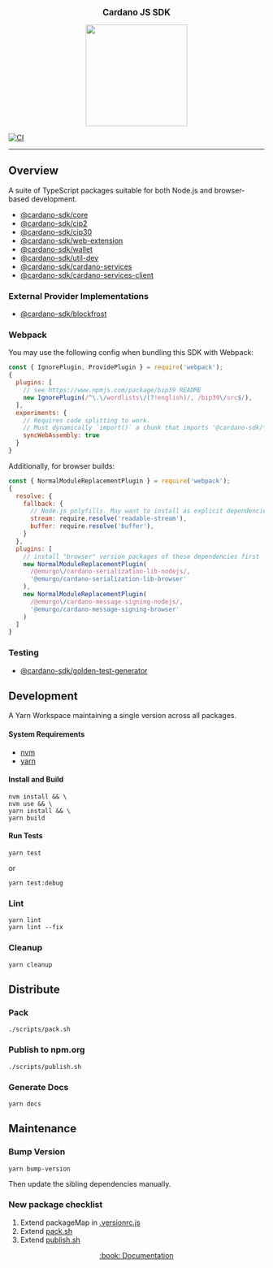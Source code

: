 <p align="center">
  <big><strong>Cardano JS SDK</strong></big>
</p>

<p align="center">
  <img width="200" src=".github/images/cardano-logo.png"/>
</p>

[![CI][img_src_ci]][workflow_ci]

<hr/>

## Overview

A suite of TypeScript packages suitable for both Node.js and browser-based development.

- [@cardano-sdk/core](./packages/core)
- [@cardano-sdk/cip2](./packages/cip2)
- [@cardano-sdk/cip30](./packages/cip30)
- [@cardano-sdk/web-extension](./packages/web-extension)
- [@cardano-sdk/wallet](./packages/wallet)
- [@cardano-sdk/util-dev](./packages/util-dev)
- [@cardano-sdk/cardano-services](./packages/cardano-services)
- [@cardano-sdk/cardano-services-client](./packages/cardano-services-client)

### External Provider Implementations
- [@cardano-sdk/blockfrost](packages/blockfrost)

### Webpack

You may use the following config when bundling this SDK with Webpack:

```js
const { IgnorePlugin, ProvidePlugin } = require('webpack');
{
  plugins: [
    // see https://www.npmjs.com/package/bip39 README
    new IgnorePlugin(/^\.\/wordlists\/(?!english)/, /bip39\/src$/),
  ],
  experiments: {
    // Requires code splitting to work.
    // Must dynamically `import()` a chunk that imports '@cardano-sdk/*'.
    syncWebAssembly: true
  }
}
```

Additionally, for browser builds:

```js
const { NormalModuleReplacementPlugin } = require('webpack');
{
  resolve: {
    fallback: {
      // Node.js polyfills. May want to install as explicit dependencies.
      stream: require.resolve('readable-stream'),
      buffer: require.resolve('buffer'),
    }
  },
  plugins: [
    // install "browser" version packages of these dependencies first
    new NormalModuleReplacementPlugin(
      /@emurgo\/cardano-serialization-lib-nodejs/,
      '@emurgo/cardano-serialization-lib-browser'
    ),
    new NormalModuleReplacementPlugin(
      /@emurgo\/cardano-message-signing-nodejs/,
      '@emurgo/cardano-message-signing-browser'
    )
  ]
}

```

### Testing

- [@cardano-sdk/golden-test-generator](./packages/golden-test-generator)

## Development

A Yarn Workspace maintaining a single version across all packages.

#### System Requirements

- [nvm](https://github.com/nvm-sh/nvm)
- [yarn](https://classic.yarnpkg.com/lang/en/docs/install)

#### Install and Build

```console
nvm install && \
nvm use && \
yarn install && \
yarn build
```

#### Run Tests

```console
yarn test
```

or

```console
yarn test:debug
```

### Lint

```console
yarn lint
yarn lint --fix
```

### Cleanup

```
yarn cleanup
```

## Distribute

### Pack

```console
./scripts/pack.sh
```

### Publish to npm.org

```console
./scripts/publish.sh
```

### Generate Docs

```console
yarn docs
```

## Maintenance

### Bump Version

```console
yarn bump-version
```

Then update the sibling dependencies manually.

### New package checklist

1. Extend packageMap in [.versionrc.js](./.versionrc.js)
2. Extend [pack.sh](./scripts/pack.sh)
3. Extend [publish.sh](./scripts/publish.sh)

<p align="center">
  <a href="https://input-output-hk.github.io/cardano-js-sdk">:book: Documentation</a>
</p>

[img_src_ci]: https://github.com/input-output-hk/cardano-js-sdk/actions/workflows/continuous-integration.yaml/badge.svg
[workflow_ci]: https://github.com/input-output-hk/cardano-js-sdk/actions/workflows/continuous-integration.yaml
[let us know!]: https://github.com/input-output-hk/cardano-graphql/discussions/new
